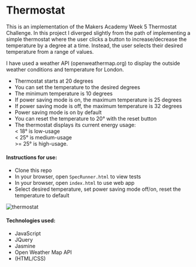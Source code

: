 # Thermostat

This is an implementation of the Makers Academy Week 5 Thermostat Challenge. In this project I diverged slightly from the path of implementing a simple thermostat where the user clicks a button to increase/decrease the temperature by a degree at a time. Instead, the user selects their desired temperature from a range of values.  

I have used a weather API (openweathermap.org) to display the outside weather conditions and temperature for London.

* Thermostat starts at 20 degrees
* You can set the temperature to the desired degrees
* The minimum temperature is 10 degrees
* If power saving mode is on, the maximum temperature is 25 degrees
* If power saving mode is off, the maximum temperature is 32 degrees
* Power saving mode is on by default
* You can reset the temperature to 20° with the reset button
* The thermostat displays its current energy usage:  
< 18° is low-usage  
< 25° is medium-usage  
\>= 25° is high-usage.


#### Instructions for use:
- Clone this repo
- In your browser, open ```SpecRunner.html``` to view tests
- In your browser, open ```index.html``` to use web app
- Select desired temperature, set power saving mode off/on,  reset the temperature to default

![thermostat](https://github.com/rorymcgit/thermostat-JavaScript/blob/master/Thermostat_highusage.png)

#### Technologies used:
- JavaScript
- JQuery
- Jasmine
- Open Weather Map API
- (HTML/CSS)
